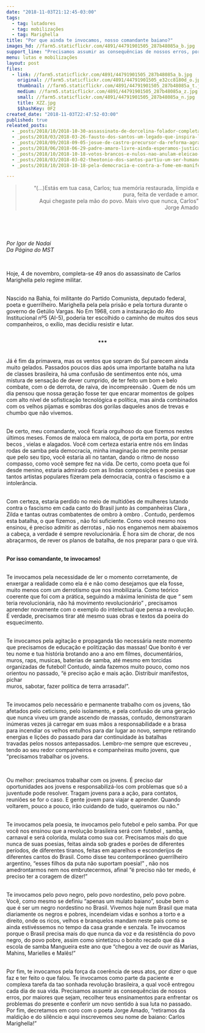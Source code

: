 ```yaml
---
date: "2018-11-03T21:12:45-03:00"
tags:
  - tag: lutadores
  - tag: mobilizações
  - tag: Marighella
title: "Por que ainda te invocamos, nosso comandante baiano?"
images_hd: //farm5.staticflickr.com/4891/44791901505_287b48085a_b.jpg
support_line: "Precisamos assumir as consequências de nossos erros, por maiores que sejam, recolher teus ensinamentos para enfrentar os problemas do presente"
menu: lutas e mobilizações
layout: post
files:
  - link: //farm5.staticflickr.com/4891/44791901505_287b48085a_b.jpg
    original: //farm5.staticflickr.com/4891/44791901505_e32cc8180d_o.jpg
    thumbnail: //farm5.staticflickr.com/4891/44791901505_287b48085a_t.jpg
    medium: //farm5.staticflickr.com/4891/44791901505_287b48085a_z.jpg
    small: //farm5.staticflickr.com/4891/44791901505_287b48085a_n.jpg
    title: XZZ.jpg
    $$hashKey: 0F2
created_date: "2018-11-03T22:47:52-03:00"
published: true
releated_posts:
  - _posts/2018/10/2018-10-30-assassinato-de-dorcelina-folador-completa-19-anos.md
  - _posts/2018/03/2018-03-26-fausto-dos-santos-um-legado-que-inspira-luta.md
  - _posts/2018/09/2018-09-05-josue-de-castro-precursor-da-reforma-agraria-popular.md
  - _posts/2018/06/2018-06-29-padre-amaro-livre-ainda-esperamos-justica-e-paz.md
  - _posts/2018/10/2018-10-18-votos-brancos-e-nulos-nao-anulam-eleicao-e-favorecem-quem-esta-na-frente-entenda.md
  - _posts/2018/03/2018-03-02-theotonio-dos-santos-partiu-um-ser-humano-e-intelectual-transcendente.md
  - _posts/2018/10/2018-10-18-pela-democracia-e-contra-a-fome-em-manifesto-organizacoes-denunciam-violacoes.md

---
```

<blockquote>
<p style="text-align: right;">&ldquo;(...)Est&aacute;s em tua casa, Carlos; tua mem&oacute;ria restaurada, l&iacute;mpida e pura, feita de verdade e amor.<br />
Aqui chegaste pela m&atilde;o do povo. Mais vivo que nunca, Carlos&rdquo;<br />
Jorge Amado</p>
</blockquote>

<p>&nbsp;</p>

<p style="box-sizing: inherit; margin: 0px 0px 11px; font-size: 1.1em; color: rgb(85, 85, 85); font-family: Helvetica, Arial, sans-serif;">&nbsp;</p>

<p><em>Por Igor de Nadai<br />
Da P&aacute;gina do MST</em></p>

<p>&nbsp;</p>

<p>Hoje, 4 de novembro, completa-se 49 anos do assassinato de Carlos Marighella pelo regime militar.&nbsp;</p>

<p><br />
Nascido na Bahia, foi militante do Partido Comunista, deputado federal, poeta e guerrilheiro.&nbsp;Marighella pela&nbsp;pela pris&atilde;o e pela tortura durante o governo de Get&uacute;lio Vargas. No Em 1968, com a instaura&ccedil;&atilde;o do Ato Institucional n&ordm;5 (AI-5), poderia ter escolhido o caminho de muitos dos seus companheiros, o ex&iacute;lio, mas decidiu resistir e lutar.&nbsp;&nbsp;<br />
&nbsp;</p>

<p style="text-align: center;"><strong>***</strong><br />
&nbsp;</p>

<p>J&aacute; &eacute; fim da primavera, mas os ventos que sopram do Sul parecem ainda muito gelados. Passados poucos dias ap&oacute;s uma importante batalha na luta de classes brasileira, h&aacute; uma confus&atilde;o de sentimentos ente n&oacute;s, uma mistura de sensa&ccedil;&atilde;o de dever cumprido, de ter feito um bom e belo combate, com o de derrota, de raiva, de incompreens&atilde;o . Quem de n&oacute;s um dia pensou que nossa gera&ccedil;&atilde;o fosse ter que encarar momentos de golpes com alto n&iacute;vel de sofistica&ccedil;&atilde;o tecnol&oacute;gica e pol&iacute;tica, mas ainda combinados com os velhos pijamas e sombras dos gorilas daqueles anos de trevas e chumbo que n&atilde;o vivemos.</p>

<p><br />
De certo, meu comandante, voc&ecirc; ficaria orgulhoso do que fizemos nestes &uacute;ltimos meses. Fomos de maloca em maloca, de porta em porta, por entre becos , vielas e alagados. Voc&ecirc; com certeza estaria entre n&oacute;s em lindas rodas de samba pela democracia, minha imagina&ccedil;&atilde;o me permite pensar que pelo seu tipo, voc&ecirc; estaria ali no tantan, dando o ritmo de nosso compasso, como voc&ecirc; sempre fez na vida. De certo, como poeta que foi desde menino, estaria admirado com as lindas composi&ccedil;&otilde;es e poesias que tantos artistas populares fizeram pela democracia, contra o fascismo e a intoler&acirc;ncia.</p>

<p><br />
Com certeza, estaria perdido no meio de multid&otilde;es de mulheres lutando contra o fascismo em cada canto do Brasil junto &agrave;s companheiras Clara , Zilda e tantas outras combatentes de ombro &agrave; ombro . Contudo, perdemos esta batalha, o que fizemos , n&atilde;o foi suficiente. Como voc&ecirc; mesmo nos ensinou, &eacute; preciso admitir as derrotas , n&atilde;o nos enganemos nem abaixemos a cabe&ccedil;a, a verdade &eacute; sempre revolucion&aacute;ria. &Eacute; hora sim de chorar, de nos abra&ccedil;armos, de rever os planos de batalha, de nos preparar para o que vir&aacute;.</p>

<p><br />
<strong>Por isso comandante, te invocamos!</strong></p>

<p><br />
Te invocamos pela necessidade de ler o momento corretamente, de enxergar a realidade como ela &eacute; e n&atilde;o como desejamos que ela fosse, muito menos com um derrotismo que nos imobilizaria. Como te&oacute;rico coerente que foi com a pr&aacute;tica, seguindo a m&aacute;xima leninista de que &ldquo; sem teria revolucion&aacute;ria, n&atilde;o h&aacute; movimento revolucion&aacute;rio&rdquo; , precisamos aprender novamente com o exemplo do intelectual que pensa a revolu&ccedil;&atilde;o. &Eacute; verdade, precisamos tirar at&eacute; mesmo suas obras e textos da poeira do esquecimento.</p>

<p><br />
Te invocamos pela agita&ccedil;&atilde;o e propaganda t&atilde;o necess&aacute;ria neste momento que precisamos de educa&ccedil;&atilde;o e politiza&ccedil;&atilde;o das massas! Que bonito &eacute; ver teu nome e tua hist&oacute;ria brotando ano a ano em filmes, document&aacute;rios, muros, raps, musicas, baterias de samba, at&eacute; mesmo em torcidas organizadas de futebol! Contudo, ainda fazemos muito pouco, como nos orientou no passado, &ldquo;&eacute; preciso a&ccedil;&atilde;o e mais a&ccedil;&atilde;o. Distribuir manifestos, pichar<br />
muros, sabotar, fazer pol&iacute;tica de terra arrasada!&rdquo;.</p>

<p><br />
Te invocamos pelo necess&aacute;rio e permanente trabalho com os jovens, t&atilde;o afetados pelo ceticismo, pelo isolamento, e pela confus&atilde;o de uma gera&ccedil;&atilde;o que nunca viveu um grande ascendo de massas, contudo, demonstraram in&uacute;meras vezes j&aacute; carregar em suas m&atilde;os a responsabilidade e a brasa para incendiar os velhos entulhos para dar lugar ao novo, sempre retirando energias e li&ccedil;&otilde;es do passado para dar continuidade &agrave;s batalhas<br />
travadas pelos nossos antepassados. Lembro-me sempre que escreveu , tendo ao seu redor companheiros e companheiras muito jovens, que &ldquo;precisamos trabalhar os jovens.</p>

<p>&nbsp;</p>

<p>Ou melhor: precisamos trabalhar com os jovens. &Eacute; preciso dar oportunidades aos jovens e responsabiliz&aacute;-los com problemas que s&oacute; a juventude pode resolver. Tragam jovens para a a&ccedil;&atilde;o, para contatos, reuni&otilde;es se for o caso. E gente jovem para viajar e aprender. Quando voltarem, pouco a pouco, ir&atilde;o cuidando de tudo, queiramos ou n&atilde;o.&rdquo;</p>

<p><br />
Te invocamos pela poesia, te invocamos pelo futebol e pelo samba. Por que voc&ecirc; nos ensinou que a revolu&ccedil;&atilde;o brasileira ser&aacute; com futebol , samba, carnaval e ser&aacute; colorida, mulata como sua cor. Precisamos mais do que nunca de suas poesias, feitas ainda sob grades e por&otilde;es de diferentes per&iacute;odos, de diferentes tiranos, feitas em aparelhos e esconderijos de diferentes cantos do Brasil. Como disse teu contempor&acirc;neo guerrilheiro argentino, &ldquo;esses filhos da puta n&atilde;o suportam poesia!&rdquo; , n&atilde;o nos amedrontarmos nem nos embrutecermos, afinal &ldquo;&eacute; preciso n&atilde;o ter medo, &eacute; preciso ter a coragem de dizer!&rdquo;</p>

<p><br />
Te invocamos pelo povo negro, pelo povo nordestino, pelo povo pobre. Voc&ecirc;, como mesmo se definiu &ldquo;apenas um mulato baiano&rdquo;, soube bem o que &eacute; ser um negro nordestino no Brasil. Vivemos hoje num Brasil que mata diariamente os negros e pobres, incendeiam vidas e sonhos a torto e a direito, onde os ricos, velhos e branquelos mandam neste pa&iacute;s como se ainda estiv&eacute;ssemos no tempo da casa grande e senzala. Te invocamos porque o Brasil precisa mais do que nunca da voz e da resist&ecirc;ncia do povo negro, do povo pobre, assim como sintetizou o bonito recado que d&aacute; a escola de samba Mangueira este ano que &ldquo;chegou a vez de ouvir as Marias, Mahins, Marielles e Mal&ecirc;s!&rdquo;</p>

<p><br />
Por fim, te invocamos pela for&ccedil;a da coer&ecirc;ncia de seus atos, por dizer o que faz&nbsp;e ter feito o que falou. Te invocamos como parte da paciente e complexa tarefa da tao sonhada revolu&ccedil;&atilde;o brasileira, a qual voc&ecirc; entregou cada dia de sua vida. Precisamos assumir as consequ&ecirc;ncias de nossos erros, por maiores que sejam, recolher teus ensinamentos para enfrentar os problemas do presente e conferir um novo sentido &agrave; sua luta no passado. Por fim, decretamos em coro com o poeta Jorge Amado, &ldquo;retiramos da maldi&ccedil;&atilde;o e do sil&ecirc;ncio e aqui inscrevemos seu nome de baiano: Carlos Marighella!&rdquo;</p>
